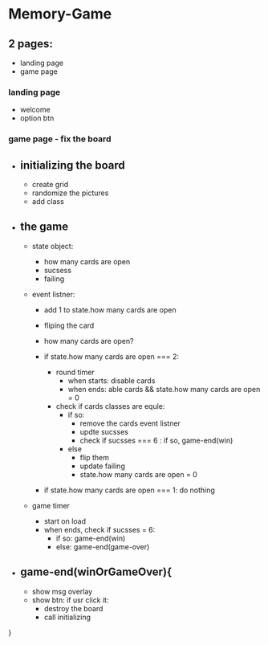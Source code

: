 # Memory-Game

## 2 pages:

- landing page
- game page

### landing page

- welcome
- option btn

### game page - fix the board

- ## initializing the board

  - create grid
  - randomize the pictures
  - add class

- ## the game

  - state object:

    - how many cards are open
    - sucsess
    - failing

  - event listner:

    - add 1 to state.how many cards are open
    - fliping the card

    - how many cards are open?
    - if state.how many cards are open === 2:
      - round timer
        - when starts: disable cards
        - when ends: able cards && state.how many cards are open = 0
      - check if cards classes are equle:
        - if so:
          - remove the cards event listner
          - updte sucsses
          - check if sucsses === 6 : if so, game-end(win)
        - else
          - flip them
          - update failing
          - state.how many cards are open = 0
    - if state.how many cards are open === 1: do nothing

  - game timer
    - start on load
    - when ends, check if sucsses = 6:
      - if so: game-end(win)
      - else: game-end(game-over)

- ## game-end(winOrGameOver){
  - show msg overlay
  - show btn: if usr click it:
    - destroy the board
    - call initializing

}
